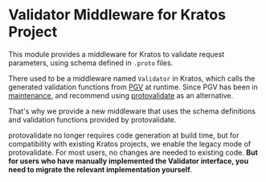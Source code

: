 # Validator Middleware for Kratos Project

This module provides a middleware for Kratos to validate request parameters, using schema defined in `.proto` files.

There used to be a middleware named `Validator` in Kratos, which calls the generated validation functions
from [PGV](https://github.com/bufbuild/protoc-gen-validate) at runtime. Since PGV has been
in [maintenance](https://github.com/bufbuild/protoc-gen-validate/commit/4a8ffc4942463929c4289407cd4b8c8328ff5422), and
recommend using [protovalidate](https://github.com/bufbuild/protovalidate) as an alternative.

That's why we provide a new middleware that uses the schema definitions and validation functions provided by
protovalidate.

protovalidate no longer requires code generation at build time, but for compatibility with existing Kratos
projects, we enable the legacy mode of protovalidate. For most users, no changes are needed to existing code. **But for
users who have manually implemented the Validator interface, you need to migrate the relevant implementation yourself**.